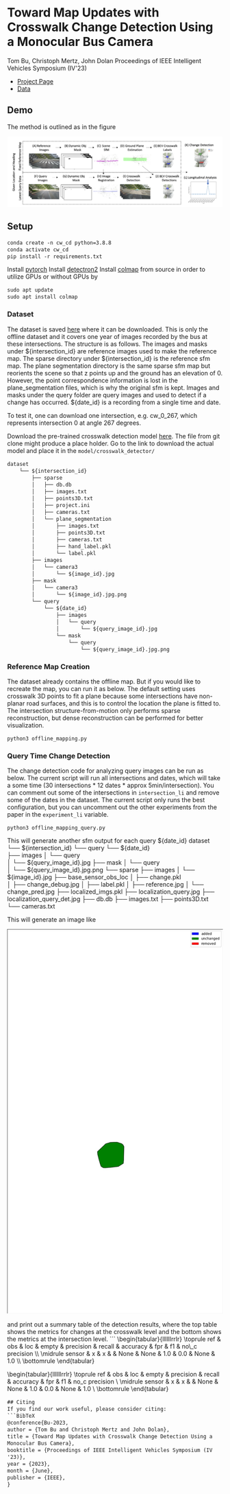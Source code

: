 # Toward Map Updates with Crosswalk Change Detection Using a Monocular Bus Camera
Tom Bu, Christoph Mertz, John Dolan
Proceedings of IEEE Intelligent Vehicles Symposium (IV'23)


 * [Project Page](https://tom-bu.github.io/BusCamCrosswalkCD/)
 * [Data](https://www.kaggle.com/datasets/buvision/buscrosswalkchange)


## Demo
The method is outlined as in the figure 
<p align="center">
  <img src="img/pipeline4.png">
</p>

## Setup
```
conda create -n cw_cd python=3.8.8
conda activate cw_cd
pip install -r requirements.txt
```
Install [pytorch](https://pytorch.org/get-started/locally/)
Install [detectron2](https://github.com/facebookresearch/detectron2/blob/main/README.md)
Install [colmap](https://colmap.github.io/) from source in order to utilize GPUs or without GPUs by 
```
sudo apt update
sudo apt install colmap
``` 


### Dataset
The dataset is saved [here](https://www.kaggle.com/datasets/buvision/buscrosswalkchange) where it can be downloaded. This is only the offline dataset and it covers one year of images recorded by the bus at these intersections. The structure is as follows. The images and masks under ${intersection_id} are reference images used to make the reference map. The sparse directory under ${intersection_id} is the reference sfm map. The plane segmentation directory is the same sparse sfm map but reorients the scene so that z points up and the ground has an elevation of 0. However, the point correspondence information is lost in the plane_segmentation files, which is why the original sfm is kept. Images and masks under the query folder are query images and used to detect if a change has occurred. ${date_id} is a recording from a single time and date. 

To test it, one can download one intersection, e.g. cw_0_267, which represents intersection 0 at angle 267 degrees.

Download the pre-trained crosswalk detection model [here](model/crosswalk_detector/model_final.pth). The file from git clone might produce a place holder. Go to the link to download the actual model and place it in the `model/crosswalk_detector/`


    dataset
        └── ${intersection_id}
            ├── sparse
            │   ├── db.db
            │   ├── images.txt
            │   ├── points3D.txt
            │   ├── project.ini
            │   ├── cameras.txt
            │   └── plane_segmentation
            │       ├── images.txt
            │       ├── points3D.txt
            │       ├── cameras.txt       
            │       ├── hand_label.pkl       
            │       └── label.pkl       
            ├── images
            │   └── camera3   
            │       └── ${image_id}.jpg 
            ├── mask
            │   └── camera3  
            │       └── ${image_id}.jpg.png 
            └── query
                └── ${date_id}  
                    ├── images
                    │   └── query   
                    │       └── ${query_image_id}.jpg 
                    └── mask
                        └── query  
                            └── ${query_image_id}.jpg.png 



### Reference Map Creation
The dataset already contains the offline map. But if you would like to recreate the map, you can run it as below. The default setting uses crosswalk 3D points to fit a plane because some intersections have non-planar road surfaces, and this is to control the location the plane is fitted to. The intersection structure-from-motion only performs sparse reconstruction, but dense reconstruction can be performed for better visualization.
```
python3 offline_mapping.py 
```
### Query Time Change Detection
The change detection code for analyzing query images can be run as below. The current script will run all intersections and dates, which will take a some time (30 intersections * 12 dates * approx 5min/intersection). You can comment out some of the intersections in `intersection_li` and remove some of the dates in the dataset. The current script only runs the best configuration, but you can uncomment out the other experiments from the paper in the `experiment_li` variable.
```
python3 offline_mapping_query.py 
```

This will generate another sfm output for each query ${date_id}
    dataset
        └── ${intersection_id}
            └── query
                └── ${date_id}  
                    ├── images
                    │   └── query   
                    │       └── ${query_image_id}.jpg 
                    ├── mask
                    │   └── query  
                    │       └── ${query_image_id}.jpg.png 
                    └── sparse
                        ├── images
                        │   └── ${image_id}.jpg 
                        ├── base_sensor_obs_loc
                        │   ├── change.pkl       
                        │   ├── change_debug.jpg 
                        │   ├── label.pkl 
                        │   ├── reference.jpg 
                        │   └── change_pred.jpg 
                        ├── localized_imgs.pkl
                        ├── localization_query.jpg
                        ├── localization_query_det.jpg
                        ├── db.db
                        ├── images.txt
                        ├── points3D.txt
                        └── cameras.txt

This will generate an image like 
<p align="center">
  <img src="img/change_pred.jpg">
</p>
and print out a summary table of the detection results, where the top table shows the metrics for changes at the crosswalk level and the bottom shows the metrics at the intersection level. 
```
\begin{tabular}{llllllrrlr}
\toprule
   ref & obs & loc & empty & precision & recall &  accuracy &  fpr &   f1 &  no\_c precision \\
\midrule
sensor &   x &   x &       &      None &   None &       1.0 &  0.0 & None &             1.0 \\
\bottomrule
\end{tabular}


\begin{tabular}{llllllrrlr}
\toprule
   ref & obs & loc & empty & precision & recall &  accuracy &  fpr &   f1 &  no\_c precision \\
\midrule
sensor &   x &   x &       &      None &   None &       1.0 &  0.0 & None &             1.0 \\
\bottomrule
\end{tabular}


```
## Citing
If you find our work useful, please consider citing:
```BibTeX
@conference{Bu-2023,
author = {Tom Bu and Christoph Mertz and John Dolan},
title = {Toward Map Updates with Crosswalk Change Detection Using a Monocular Bus Camera},
booktitle = {Proceedings of IEEE Intelligent Vehicles Symposium (IV '23)},
year = {2023},
month = {June},
publisher = {IEEE},
}
```
